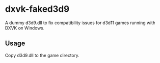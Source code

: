 # dxvk-faked3d9
A dummy d3d9.dll to fix compatibility issues for d3d11 games running with DXVK on Windows.

## Usage
Copy d3d9.dll to the game directory.

